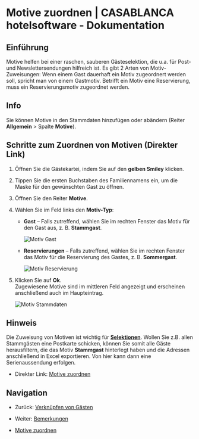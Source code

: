 # Motive zuordnen | CASABLANCA hotelsoftware - Dokumentation

## Einführung
Motive helfen bei einer raschen, sauberen Gästeselektion, die u.a. für Post- und Newslettersendungen hilfreich ist. Es gibt 2 Arten von Motiv-Zuweisungen: Wenn einem Gast dauerhaft ein Motiv zugeordnert werden soll, spricht man von einem Gastmotiv. Betrifft ein Motiv eine Reservierung, muss ein Reservierungsmotiv zugeordnet werden.

## Info
Sie können Motive in den Stammdaten hinzufügen oder abändern (Reiter **Allgemein** > Spalte **Motive**).

## Schritte zum Zuordnen von Motiven (Direkter Link)
1. Öffnen Sie die Gästekartei, indem Sie auf den **gelben Smiley** klicken.  
2. Tippen Sie die ersten Buchstaben des Familiennamens ein, um die Maske für den gewünschten Gast zu öffnen.  
3. Öffnen Sie den Reiter **Motive**.  
4. Wählen Sie im Feld links den **Motiv-Typ**:
   * **Gast** – Falls zutreffend, wählen Sie im rechten Fenster das Motiv für den Gast aus, z. B. **Stammgast**.  
     
     ![Motiv Gast](https://docs.casablanca.at/assets/images/motiv_gast-fafcdb321631fa82856b9e3fc7fd7751.png "Motiv Gast")
   * **Reservierungen** – Falls zutreffend, wählen Sie im rechten Fenster das Motiv für die Reservierung des Gastes, z. B. **Sommergast**.  
     
     ![Motiv Reservierung](https://docs.casablanca.at/assets/images/motiv_res-d24d6beb4ca5361b8b167e70637f2db3.png "Motiv Reservierung")
5. Klicken Sie auf **Ok**.  
   Zugewiesene Motive sind im mittleren Feld angezeigt und erscheinen anschließend auch im Haupteintrag.  
   
   ![Motiv Stammdaten](https://docs.casablanca.at/assets/images/motiv-c6c9f05206a26ef5cec5282568e7dae7.png "Motiv Stammdaten")

## Hinweis
Die Zuweisung von Motiven ist wichtig für **[Selektionen](https://docs.casablanca.at/desktop/guest_profile/selection)**. Wollen Sie z.B. allen Stammgästen eine Postkarte schicken, können Sie somit alle Gäste herausfiltern, die das Motiv **Stammgast** hinterlegt haben und die Adressen anschließend in Excel exportieren. Von hier kann dann eine Serienaussendung erfolgen.

* Direkter Link: [Motive zuordnen](https://docs.casablanca.at/desktop/guest_profile/assing_motifs/#motive-zuordnen "Direkter Link zu Motive zuordnen")

## Navigation
* Zurück: [Verknüpfen von Gästen](https://docs.casablanca.at/desktop/guest_profile/contact_persons)  
* Weiter: [Bemerkungen](https://docs.casablanca.at/desktop/guest_profile/remarks)

* [Motive zuordnen](https://docs.casablanca.at/desktop/guest_profile/assing_motifs/#motive-zuordnen)